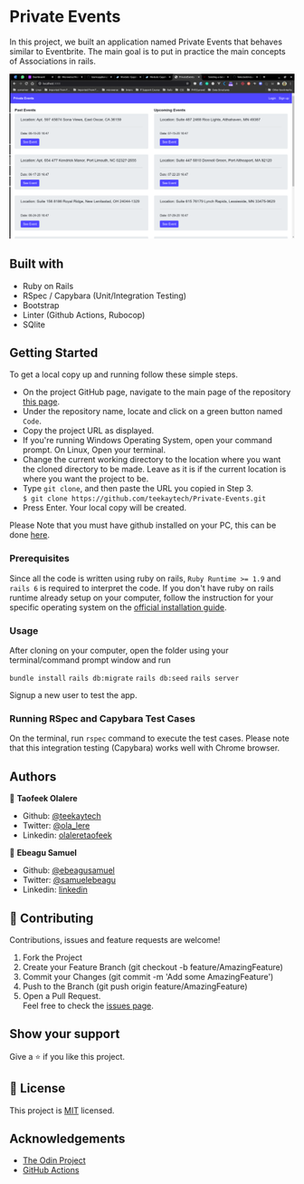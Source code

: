 # Private Events

In this project, we built an application named Private Events that behaves similar to Eventbrite. The main goal is to put in practice the main concepts of Associations in rails.


![screenshot](/app/assets/images/screenshot.png)


## Built with
  * Ruby on Rails
  * RSpec / Capybara (Unit/Integration Testing)
  * Bootstrap
  * Linter (Github Actions, Rubocop)
  * SQlite

## Getting Started

To get a local copy up and running follow these simple steps.

- On the project GitHub page, navigate to the main page of the repository [this page](https://github.com/teekaytech/Private-Events.git).
- Under the repository name, locate and click on a green button named `Code`. 
- Copy the project URL as displayed.
- If you're running Windows Operating System, open your command prompt. On Linux, Open your terminal.
- Change the current working directory to the location where you want the cloned directory to be made. Leave as it is if the current location is where you want the project to be.
- Type `git clone`, and then paste the URL you copied in Step 3.<br>
`$ git clone https://github.com/teekaytech/Private-Events.git`
- Press Enter. Your local copy will be created.

Please Note that you must have github installed on your PC, this can be done [here](https://gist.github.com/derhuerst/1b15ff4652a867391f03).


### Prerequisites

Since all the code is written using ruby on rails, `Ruby Runtime >= 1.9` and `rails 6` is required to interpret the code. If you don't have ruby on rails runtime already setup on your computer, follow the instruction for your specific operating system on the [official installation guide](https://guides.rubyonrails.org/getting_started.html#creating-a-new-rails-project-installing-rails).

### Usage

After cloning on your computer, open the folder using your terminal/command prompt window and run

`bundle install`
`rails db:migrate`
`rails db:seed`
`rails server`

Signup a new user to test the app.

### Running RSpec and Capybara Test Cases
On the terminal, run `rspec` command to execute the test cases.
Please note that this integration testing (Capybara) works well with Chrome browser.
## Authors

👤 **Taofeek Olalere**

- Github: [@teekaytech](https://github.com/teekaytech)
- Twitter: [@ola_lere](https://twitter.com/ola_lere)
- Linkedin: [olaleretaofeek](https://linkedin.com/in/olaleretaofeek)

👤 **Ebeagu Samuel**

- Github: [@ebeagusamuel](https://github.com/ebeagusamuel)
- Twitter: [@samuelebeagu](twitter.com/ebeagu_samuel)
- Linkedin: [linkedin]()

## 🤝 Contributing
Contributions, issues and feature requests are welcome!
   1. Fork the Project
   2. Create your Feature Branch (git checkout -b feature/AmazingFeature)
   3. Commit your Changes (git commit -m 'Add some AmazingFeature')
   4. Push to the Branch (git push origin feature/AmazingFeature)
   5. Open a Pull Request.<br>
Feel free to check the [issues page](issues/).

## Show your support

Give a ⭐️ if you like this project.

## 📝 License

This project is [MIT](lic.url) licensed.

## Acknowledgements

- [The Odin Project](https://www.theodinproject.com/courses/ruby-on-rails/lessons/authentication)
- [GitHub Actions](https://github.com/microverseinc/linters-config/tree/master/ror)